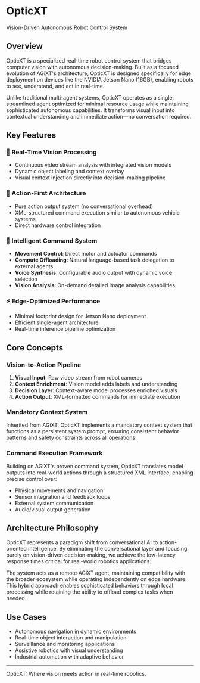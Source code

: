 # OpticXT

Vision-Driven Autonomous Robot Control System

## Overview

OpticXT is a specialized real-time robot control system that bridges computer vision with autonomous decision-making. Built as a focused evolution of AGiXT's architecture, OpticXT is designed specifically for edge deployment on devices like the NVIDIA Jetson Nano (16GB), enabling robots to see, understand, and act in real-time.

Unlike traditional multi-agent systems, OpticXT operates as a single, streamlined agent optimized for minimal resource usage while maintaining sophisticated autonomous capabilities. It transforms visual input into contextual understanding and immediate action—no conversation required.

## Key Features

### 🎯 Real-Time Vision Processing
- Continuous video stream analysis with integrated vision models
- Dynamic object labeling and context overlay
- Visual context injection directly into decision-making pipeline

### 🤖 Action-First Architecture
- Pure action output system (no conversational overhead)
- XML-structured command execution similar to autonomous vehicle systems
- Direct hardware control integration

### 🧠 Intelligent Command System
- **Movement Control**: Direct motor and actuator commands
- **Compute Offloading**: Natural language-based task delegation to external agents
- **Voice Synthesis**: Configurable audio output with dynamic voice selection
- **Vision Analysis**: On-demand detailed image analysis capabilities

### ⚡ Edge-Optimized Performance
- Minimal footprint design for Jetson Nano deployment
- Efficient single-agent architecture
- Real-time inference pipeline optimization

## Core Concepts

### Vision-to-Action Pipeline
1. **Visual Input**: Raw video stream from robot cameras
2. **Context Enrichment**: Vision model adds labels and understanding
3. **Decision Layer**: Context-aware model processes enriched visuals
4. **Action Output**: XML-formatted commands for immediate execution

### Mandatory Context System
Inherited from AGiXT, OpticXT implements a mandatory context system that functions as a persistent system prompt, ensuring consistent behavior patterns and safety constraints across all operations.

### Command Execution Framework
Building on AGiXT's proven command system, OpticXT translates model outputs into real-world actions through a structured XML interface, enabling precise control over:
- Physical movements and navigation
- Sensor integration and feedback loops
- External system communication
- Audio/visual output generation

## Architecture Philosophy

OpticXT represents a paradigm shift from conversational AI to action-oriented intelligence. By eliminating the conversational layer and focusing purely on vision-driven decision-making, we achieve the low-latency response times critical for real-world robotics applications.

The system acts as a remote AGiXT agent, maintaining compatibility with the broader ecosystem while operating independently on edge hardware. This hybrid approach enables sophisticated behaviors through local processing while retaining the ability to offload complex tasks when needed.

## Use Cases

- Autonomous navigation in dynamic environments
- Real-time object interaction and manipulation
- Surveillance and monitoring applications
- Assistive robotics with visual understanding
- Industrial automation with adaptive behavior

---

OpticXT: Where vision meets action in real-time robotics.
